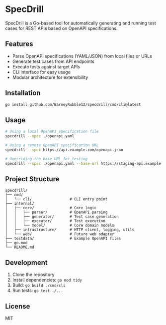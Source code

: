 # SpecDrill

SpecDrill is a Go-based tool for automatically generating and running test cases for REST APIs based on OpenAPI specifications.

## Features

- Parse OpenAPI specifications (YAML/JSON) from local files or URLs
- Generate test cases from API endpoints
- Execute tests against target APIs
- CLI interface for easy usage
- Modular architecture for extensibility

## Installation

```bash
go install github.com/BarneyRubble12/specdrill/cmd/cli@latest
```

## Usage

```bash
# Using a local OpenAPI specification file
specdrill --spec ./openapi.yaml

# Using a remote OpenAPI specification URL
specdrill --spec https://api.example.com/openapi.json

# Overriding the base URL for testing
specdrill --spec ./openapi.yaml --base-url https://staging-api.example.com
```

## Project Structure

```
specdrill/
├── cmd/
│   └── cli/                 # CLI entry point
├── internal/
│   ├── core/                # Core logic
│   │   ├── parser/          # OpenAPI parsing
│   │   ├── generator/       # Test case generation
│   │   ├── executor/        # Test execution
│   │   └── model/           # Core domain models
│   ├── infrastructure/      # HTTP client, logging, utils
│   └── web/                 # Future web adapter
├── testdata/                # Example OpenAPI files
├── go.mod
└── README.md
```

## Development

1. Clone the repository
2. Install dependencies: `go mod tidy`
3. Build: `go build ./cmd/cli`
4. Run tests: `go test ./...`

## License

MIT 